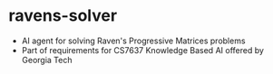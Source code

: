 # ravens-solver
- AI agent for solving Raven's Progressive Matrices problems
- Part of requirements for CS7637 Knowledge Based AI offered by Georgia Tech
